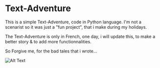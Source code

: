 # Text-Adventure
This is a simple Text-Adventure, code in Python language. I'm not a scenarist so it was just a "fun project", that i make during my holidays.

The Text-Adventure is only in French, one day, i will update this, to make a better story & to add more functionnalities.

So Forgive me, for the bad tales that i wrote...

![Alt Text](https://i1.wp.com/media1.giphy.com/media/5niPC8hps5s7C/giphy.gif)
